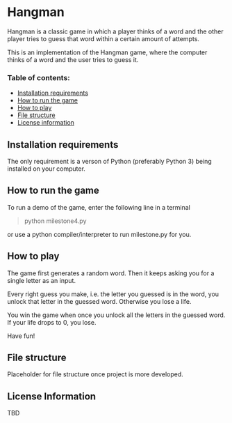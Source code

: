 # Hangman
Hangman is a classic game in which a player thinks of a word and the other player tries to guess that word within a certain amount of attempts.

This is an implementation of the Hangman game, where the computer thinks of a word and the user tries to guess it. 

### Table of contents:
- [Installation requirements](#installation-requirements)
- [How to run the game](#how-to-run-the-game)
- [How to play](#how-to-play)
- [File structure](#file-structure)
- [License information](#license-information)

## Installation requirements

The only requirement is a verson of Python (preferably Python 3) being installed on your computer.

## How to run the game

To run a demo of the game, enter the following line in a terminal

> python milestone4.py

or use a python compiler/interpreter to run milestone.py for you.

## How to play

The game first generates a random word. Then it keeps asking you for a single letter as an input.

Every right guess you make, i.e. the letter you guessed is in the word, you unlock that letter in the guessed word. Otherwise you lose a life.

You win the game when once you unlock all the letters in the guessed word. If your life drops to 0, you lose.

Have fun!

## File structure

Placeholder for file structure once project is more developed.

## License Information

TBD